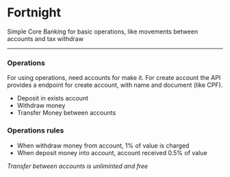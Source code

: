 # Fortnight
Simple Core Banking for basic operations, like movements between accounts and tax withdraw
___

### Operations
For using operations, need accounts for make it. For create account the API provides a endpoint for create account, with name and document (like CPF).

- Deposit in exists account
- Withdraw money
- Transfer Money between accounts

### Operations rules
- When withdraw money from account, 1% of value is charged
- When deposit money into account, account received 0.5% of value

*Transfer between accounts is unliminted and free*
